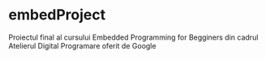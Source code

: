 # embedProject
Proiectul final al cursului Embedded Programming for Begginers din cadrul Atelierul Digital Programare oferit de Google
